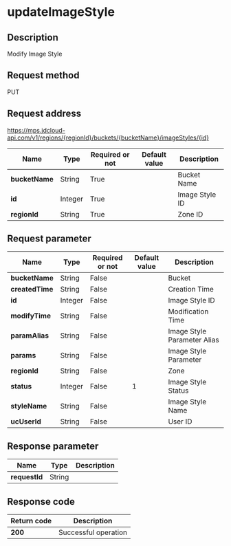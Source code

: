 # updateImageStyle


## Description
Modify Image Style

## Request method
PUT

## Request address
https://mps.jdcloud-api.com/v1/regions/{regionId}/buckets/{bucketName}/imageStyles/{id}

|Name|Type|Required or not|Default value|Description|
|---|---|---|---|---|
|**bucketName**|String|True| |Bucket Name|
|**id**|Integer|True| |Image Style ID|
|**regionId**|String|True| |Zone ID|

## Request parameter
|Name|Type|Required or not|Default value|Description|
|---|---|---|---|---|
|**bucketName**|String|False| |Bucket|
|**createdTime**|String|False| |Creation Time|
|**id**|Integer|False| |Image Style ID|
|**modifyTime**|String|False| |Modification Time|
|**paramAlias**|String|False| |Image Style Parameter Alias|
|**params**|String|False| |Image Style Parameter|
|**regionId**|String|False| |Zone|
|**status**|Integer|False|1|Image Style Status|
|**styleName**|String|False| |Image Style Name|
|**ucUserId**|String|False| |User ID|


## Response parameter
|Name|Type|Description|
|---|---|---|
|**requestId**|String| |



## Response code
|Return code|Description|
|---|---|
|**200**|Successful operation|
